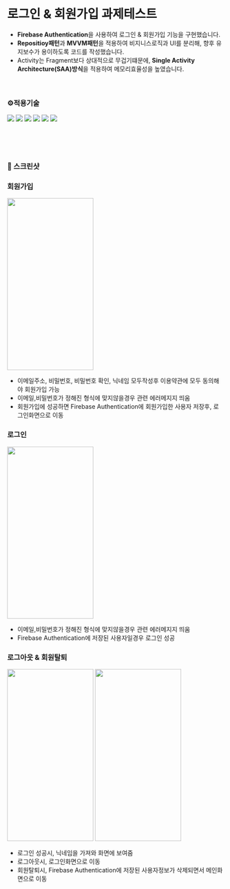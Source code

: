 # 로그인 & 회원가입 과제테스트
- **Firebase Authentication**을 사용하여 로그인 & 회원가입 기능을 구현했습니다.
- **Repositioy패턴**과 **MVVM패턴**을 적용하여 비지니스로직과 UI를 분리해, 향후 유지보수가 용이하도록 코드를 작성했습니다.
- Activity는 Fragment보다 상대적으로 무겁기떄문에, **Single Activity Architecture(SAA)방식**을 적용하여 메모리효율성을 높였습니다.
<br/><br/><br/>
### ⚙️적용기술
<div align=left>
<img src="https://img.shields.io/badge/Repository-83B81A?style=flat-square&logo=Repository&logoColor=white"/>
<img src="https://img.shields.io/badge/MVVM-83B81A?style=flat-square&logo=Repository&logoColor=white"/>
<img src="https://img.shields.io/badge/Flow-7F52FF?style=flat-square&logo=Repository&logoColor=white"/>
<img src="https://img.shields.io/badge/Coroutine-7F52FF?style=flat-square&logo=Repository&logoColor=white"/>
<img src="https://img.shields.io/badge/Hilt-FF5A5F?style=flat-square&logo=Repository&logoColor=white"/>
<img src="https://img.shields.io/badge/FirebaseAuthentication-FFA500?style=flat-square&logo=Repository&logoColor=white"/>
</div>


<br/><br/><br/>
### 📸 스크린샷


### 회원가입
<img src="https://github.com/user-attachments/assets/1b3009c7-0671-49c2-add0-50fdb6c411bd" width="200" height="400">

- 이메일주소, 비밀번호, 비밀번호 확인, 닉네임 모두작성후 이용약관에 모두 동의해야 회원가입 가능
- 이메일,비밀번호가 정해진 형식에 맞지않을경우 관련 에러메지지 띄움
- 회원가입에 성공하면 Firebase Authentication에 회원가입한 사용자 저장후, 로그인화면으로 이동

  
### 로그인
<img src="https://github.com/user-attachments/assets/c72f7ce4-f4d4-4fd1-a921-3c0828908220" width="200" height="400">

- 이메일,비밀번호가 정해진 형식에 맞지않을경우 관련 에러메지지 띄움
- Firebase Authentication에 저장된 사용자일경우 로그인 성공
  



### 로그아웃 & 회원탈퇴
<p align="left">
  <img src="https://github.com/user-attachments/assets/907b043d-1fdc-4625-b76e-de49cb423c47" width="200" height="400" />
  <img src="https://github.com/user-attachments/assets/1008966d-1fba-42fb-b88e-d87d3edc961a" width="200" height="400" />
</p>

- 로그인 성공시, 닉네임을 가져와 화면에 보여줌
- 로그아웃시, 로그인화면으로 이동
- 회원탈퇴시, Firebase Authentication에 저장된 사용자정보가 삭제되면서 메인화면으로 이동
